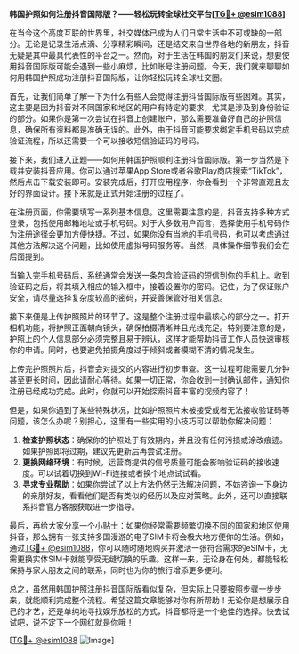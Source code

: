 **韩国护照如何注册抖音国际版？——轻松玩转全球社交平台[[TG💪+ @esim1088](https://t.me/s/esim1088)]**

在当今这个高度互联的世界里，社交媒体已成为人们日常生活中不可或缺的一部分。无论是记录生活点滴、分享精彩瞬间，还是结交来自世界各地的新朋友，抖音无疑是其中最具代表性的平台之一。然而，对于生活在韩国的朋友们来说，想要使用抖音国际版可能会遇到一些小麻烦，比如账号注册问题。今天，我们就来聊聊如何用韩国护照成功注册抖音国际版，让你轻松玩转全球社交圈。

首先，让我们简单了解一下为什么有些人会觉得注册抖音国际版有些困难。其实，这主要是因为抖音对不同国家和地区的用户有特定的要求，尤其是涉及到身份验证的部分。如果你是第一次尝试在抖音上创建账户，那么需要准备好自己的护照信息，确保所有资料都是准确无误的。此外，由于抖音可能要求绑定手机号码以完成验证流程，所以还需要一个可以接收短信验证码的号码。

接下来，我们进入正题——如何用韩国护照顺利注册抖音国际版。第一步当然是下载并安装抖音应用。你可以通过苹果App Store或者谷歌Play商店搜索“TikTok”，然后点击下载安装即可。安装完成后，打开应用程序，你会看到一个非常直观且友好的界面设计。接下来就是正式开始注册的过程了。

在注册页面，你需要填写一系列基本信息。这里需要注意的是，抖音支持多种方式登录，包括使用邮箱地址或手机号码。对于大多数用户而言，选择使用手机号码作为注册途径会更加方便快捷。不过，如果你没有当地的手机号码，也可以考虑通过其他方法解决这个问题，比如使用虚拟号码服务等。当然，具体操作细节我们会在后面提到。

当输入完手机号码后，系统通常会发送一条包含验证码的短信到你的手机上。收到验证码之后，将其填入相应的输入框中，接着设置你的密码。记住，为了保证账户安全，请尽量选择复杂度较高的密码，并妥善保管好相关信息。

接下来便是上传护照照片的环节了。这是整个注册过程中最核心的部分之一。打开相机功能，将护照正面朝向镜头，确保拍摄清晰并且光线充足。特别要注意的是，护照上的个人信息部分必须完整且易于辨认，这样才能帮助抖音工作人员快速审核你的申请。同时，也要避免拍摄角度过于倾斜或者模糊不清的情况发生。

上传完护照照片后，抖音会对提交的内容进行初步审查。这一过程可能需要几分钟甚至更长时间，因此请耐心等待。如果一切正常，你会收到一封确认邮件，通知你注册已经成功完成。此时，你就可以开始探索抖音丰富的视频内容了！

但是，如果你遇到了某些特殊状况，比如护照照片未被接受或者无法接收验证码等问题，该怎么办呢？别担心，这里有一些实用的小技巧可以帮助你解决问题：

1. **检查护照状态**：确保你的护照处于有效期内，并且没有任何污损或涂改痕迹。如果护照即将过期，建议先更新后再尝试注册。
2. **更换网络环境**：有时候，运营商提供的信号质量可能会影响验证码的接收速度。可以试着切换到Wi-Fi连接或者换个地点试试看。
3. **寻求专业帮助**：如果你尝试了以上方法仍然无法解决问题，不妨咨询一下身边的亲朋好友，看看他们是否有类似的经历以及应对策略。此外，还可以直接联系抖音官方客服获取进一步指导。

最后，再给大家分享一个小贴士：如果你经常需要频繁切换不同的国家和地区使用抖音，那么拥有一张支持多国漫游的电子SIM卡将会极大地方便你的生活。例如，通过[TG💪+ @esim1088](https://t.me/s/esim1088)，你可以随时随地购买并激活一张符合需求的eSIM卡，无需更换实体SIM卡就能享受无缝切换的乐趣。这样一来，无论身在何处，都能轻松保持与家人朋友之间的联系，同时也为你的旅行增添更多便利。

总之，虽然用韩国护照注册抖音国际版看似复杂，但实际上只要按照步骤一步步来，就能顺利完成整个流程。希望这篇文章能够对你有所帮助！无论你是想展示自己的才艺，还是单纯地寻找娱乐放松的方式，抖音都将是一个绝佳的选择。快去试试吧，说不定下一个网红就是你哦！

[[TG💪+ @esim1088](https://t.me/s/esim1088) ![Image](https://i.postimg.cc/4NQfJmqS/Snipaste-2025-05-13-00-14-12.png)]